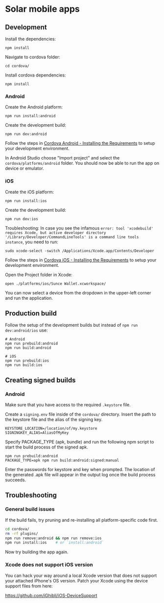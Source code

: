 # Solar mobile apps

## Development

Install the dependencies:

```
npm install
```

Navigate to cordova folder:

```
cd cordova/
```

Install cordova dependencies:

```
npm install
```

### Android

Create the Android platform:

```
npm run install:android
```

Create the development build:

```
npm run dev:android
```

Follow the steps in [Cordova Android - Installing the Requirements](https://cordova.apache.org/docs/en/latest/guide/platforms/android/index.html#installing-the-requirements) to setup your development environment.

In Android Studio choose "Import project" and select the `cordova/platforms/android` folder.
You should now be able to run the app on device or emulator.

### iOS

Create the iOS platform:

```
npm run install:ios
```

Create the development build:

```
npm run dev:ios
```

Troubleshooting: In case you see the infamous `error: tool 'xcodebuild' requires Xcode, but active developer directory '/Library/Developer/CommandLineTools' is a command line tools instance`, you need to run:

```
sudo xcode-select -switch /Applications/Xcode.app/Contents/Developer
```

Follow the steps in [Cordova iOS - Installing the Requirements](https://cordova.apache.org/docs/en/latest/guide/platforms/ios/index.html#installing-the-requirements) to setup your development environment.

Open the Project folder in Xcode:

```
open ./platforms/ios/Sunce Wallet.xcworkspace/
```

You can now select a device from the dropdown in the upper-left corner and run the application.

## Production build

Follow the setup of the development builds but instead of `npm run dev:android/ios` use:

```
# Android
npm run prebuild:android
npm run build:android

# iOS
npm run prebuild:ios
npm run build:ios
```

## Creating signed builds

### Android

Make sure that you have access to the required `.keystore` file.

Create a `signing.env` file inside of the `cordova/` directory. Insert the path to the keystore file and the alias of the signing key.

```
KEYSTORE_LOCATION=/location/of/my.keystore
SIGNINGKEY_ALIAS=AliasOfMyKey
```

Specify PACKAGE_TYPE (apk, bundle) and run the following npm script to start the build process of the signed apk.

```
npm run prebuild:android
PACKAGE_TYPE=apk npm run build:android:signed:manual
```

Enter the passwords for keystore and key when prompted. The location of the generated .apk file will appear in the output log once the build process succeeds.

## Troubleshooting

### General build issues

If the build fails, try pruning and re-installing all platform-specific code first.

```sh
cd cordova/
rm -rf plugins/
npm run remove:android && npm run remove:ios
npm run install:ios    # or `install:android`
```

Now try building the app again.

### Xcode does not support iOS version

You can hack your way around a local Xcode version that does not support your attached iPhone's OS version. Patch your Xcode using the device support files from here:

<https://github.com/iGhibli/iOS-DeviceSupport>
